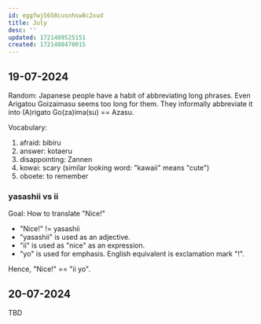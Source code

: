 ```yaml
---
id: eggfwj5658cusnhsw8c2xud
title: July
desc: ''
updated: 1721409525151
created: 1721408470015
---
```


## 19-07-2024

Random: Japanese people have a habit of abbreviating long phrases. Even Arigatou Goizaimasu seems too long for them. They informally abbreviate it into (A)rigato Go(za)ima(su) == Azasu.

Vocabulary:
1. afraid: bibiru
2. answer: kotaeru
3. disappointing: Zannen
4. kowai: scary (similar looking word: "kawaii" means "cute")
5. oboete: to remember

### yasashii vs ii

Goal: How to translate "Nice!"

- "Nice!" != yasashii
- "yasashii" is used as an adjective.
- "ii" is used as "nice" as an expression.
- "yo" is used for emphasis. English equivalent is exclamation mark "!".

Hence, "Nice!" == "ii yo".

## 20-07-2024

TBD
